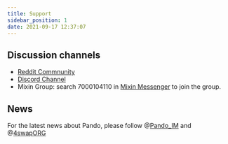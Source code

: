 ```yaml
---
title: Support
sidebar_position: 1
date: 2021-09-17 12:37:07
---
```


## Discussion channels

- [Reddit Commnunity](https://www.reddit.com/r/pando/)
- [Discord Channel](https://discord.gg/ek45g3Cymd)
- Mixin Group: search 7000104110 in [Mixin Messenger](https://mixin.one/messenger) to join the group.

## News

For the latest news about Pando, please follow @[Pando_IM](https://twitter.com/pando_im) and @[4swapORG](https://twitter.com/4swapOrg)
